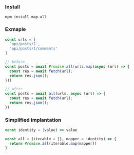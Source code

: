 ### Install
```
npm install map-all
```

### Exmaple
```js
const urls = [
  'api/posts/1',
  'api/posts/1/comments'
]

// before
const posts = await Promise.all(urls.map(async (url) => {
  const res = await fetch(url);
  return res.json();
}))

// after
const posts = await all(urls, async (url) => {
  const res = await fetch(url);
  return res.json();
})
```




### Simplified implantation
```js
const identity = (value) => value

const all = (iterable = [], mapper = identity) => {
  return Promise.all(iterable.map(mapper))
}
```
